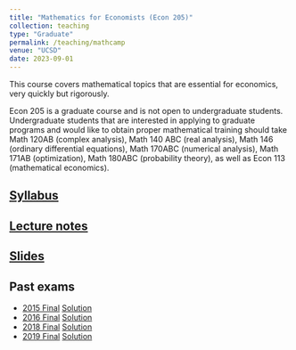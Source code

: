 ```yaml
---
title: "Mathematics for Economists (Econ 205)"
collection: teaching
type: "Graduate"
permalink: /teaching/mathcamp
venue: "UCSD"
date: 2023-09-01
---
```


This course covers mathematical topics that are essential for economics, very quickly but rigorously.

Econ 205 is a graduate course and is not open to undergraduate students. Undergraduate students that are interested in applying to graduate programs and would like to obtain proper mathematical training should take Math 120AB (complex analysis), Math 140 ABC (real analysis), Math 146 (ordinary differential equations), Math 170ABC (numerical analysis), Math 171AB (optimization), Math 180ABC (probability theory), as well as Econ 113 (mathematical economics).

## [Syllabus](/files/205_syllabus.pdf)

## [Lecture notes](/files/EME.pdf)

## [Slides](/files/EME_slides.pdf)

## Past exams
- [2015 Final](/files/econ205final2015_withoutsol.pdf) [Solution](/files/econ205final2015_withsol.pdf)
- [2016 Final](/files/econ205final2016_withoutsol.pdf) [Solution](/files/econ205final2016_withsol.pdf)
- [2018 Final](/files/econ205final2018_withoutsol.pdf) [Solution](/files/econ205final2018_withsol.pdf)
- [2019 Final](/files/econ205final2019_withoutsol.pdf) [Solution](/files/econ205final2019_withsol.pdf)
